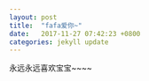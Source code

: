 ```yaml
---
layout: post
title:  "fafa爱你~"
date:   2017-11-27 07:42:23 +0800
categories: jekyll update
---
```

永远永远喜欢宝宝~~~~
